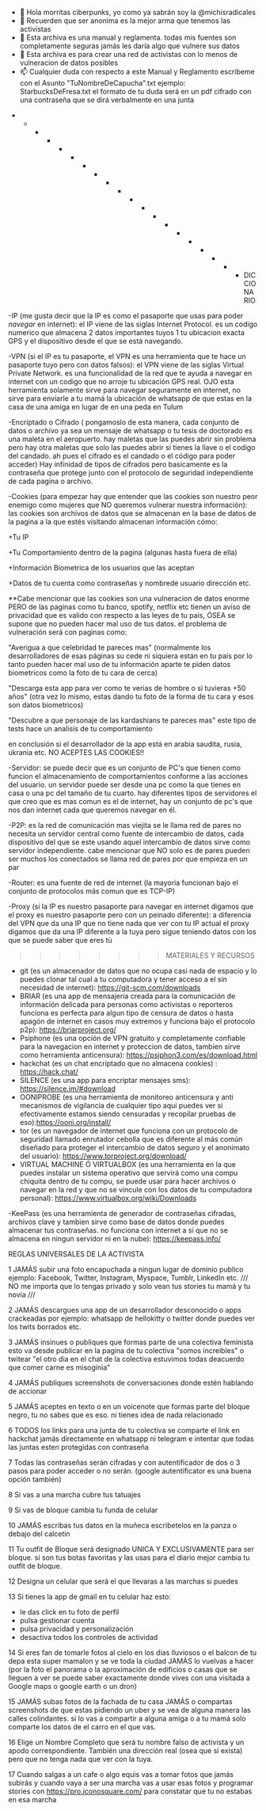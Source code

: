 - 👋 Hola morritas ciberpunks, yo como ya sabrán soy la @michisradicales
- 👀 Recuerden que ser anonima es la mejor arma que tenemos las activistas
- 🌱 Esta archiva es una manual y reglamenta. todas mis fuentes son completamente seguras jamás les daría algo que vulnere sus datos
- 💞️ Esta archiva es para crear una red de activistas con lo menos de vulneracion de datos posibles 
- 📫 Cualquier duda con respecto a este Manual y Reglamento escribeme con el Asunto "TuNombreDeCapucha".txt ejemplo: StarbucksDeFresa.txt el formato de tu duda será en un pdf cifrado con una contraseña que se dirá verbalmente en una junta 

* * * * * * * * * * * * * * * * * * * * DICCIONARIO 
  
-IP (me gusta decir que la IP es como el pasaporte que usas para poder _navegar_ en internet): el IP viene de las siglas Internet Protocol. es un codigo numerico que almacena 2 datos importantes tuyos 1 tu ubicacion exacta GPS y el dispositivo desde el que se está  navegando.

-VPN (si el IP es tu pasaporte, el VPN es una herramienta que te hace un pasaporte tuyo pero con datos falsos): el VPN viene de las siglas Virtual Private Network. es una
funcionalidad de la red que te ayuda a navegar en internet con un codigo que no arroje tu ubicación GPS real. 
OJO esta herramienta solamente sirve para navegar seguramente en internet, no sirve para enviarle a tu mamá la ubicación de whatsapp de que estas en la casa de una amiga en lugar de en una peda en Tulum 

-Encriptado o Cifrado ( pongamoslo de esta manera, cada conjunto de datos o archivo ya sea un mensaje de whatsapp o tu tesis de doctorado es una maleta en el aeropuerto. hay maletas que las puedes abrir sin problema pero hay otra maletas que solo las puedes abrir si tienes la llave o el codigo del candado. ah pues el cifrado es el candado o el código para poder acceder) Hay infinidad de tipos de cifrados pero basicamente es la contraseña que protege junto con el protocolo de seguridad independiente de cada pagina o archivo.

-Cookies (para empezar hay que entender que las cookies son nuestro peor enemigo como mujeres que NO queremos vulnerar nuestra información): las cookies son archivos de datos que se almacenan en la base de datos de la pagina a la que estés visitando almacenan información cómo:

  +Tu IP
  
  +Tu Comportamiento dentro de la pagina (algunas hasta fuera de ella)
  
  
  +Información Biometrica de los usuarios que las aceptan
  
  +Datos de tu cuenta como contraseñas y nombrede usuario dirección etc.
  
**Cabe mencionar que las cookies son una vulneracion de datos enorme PERO de las paginas como tu banco, spotify, netflix etc tienen un aviso de privacidad que es valido con respecto a las leyes de tu pais, ÓSEA se supone que no pueden hacer mal uso de tus datos. el problema de vulneración será con paginas como:
 
 "Averigua a que celebridad te pareces mas" (normalmente los desarrolladores de esas páginas su cede ni siquiera están en tu país por lo tanto pueden hacer mal uso de tu información aparte te piden datos biometricos como la foto de tu cara de cerca)
 
  "Descarga esta app para ver como te verias de hombre o si tuvieras +50 años" (otra vez lo mismo, estas dando tu foto de la forma de tu cara y esos son datos biometricos)
  
  "Descubre a que personaje de las kardashians te pareces mas" este tipo de tests hace un analisis de tu comportamiento
  
  
en conclusión si el desarrollador de la app está en arabia saudita, rusia, ukrania etc. NO ACEPTES LAS COOKIES!!

-Servidor: se puede decir que es un conjunto de PC's que tienen como funcion el almacenamiento de comportamientos conforme a las acciones del usuario. un servidor puede ser desde una pc como la que tienes en casa o una pc del tamaño de tu cuarto. hay diferentes tipos de servidores el que creo que es mas comun es el de internet, hay un conjunto de pc's que nos dan internet cada que queremos navegar en él.

-P2P: es la red de comunicación mas viejita se le llama red de pares no necesita un servidor central como fuente de intercambio de datos, cada dispositivo del que se este usando aquel intercambio de datos sirve como servidor independiente. cabe mencionar que NO solo es de pares pueden ser muchos los conectados se llama red de pares por que empieza en un par

-Router: es una fuente de red de internet (la mayoria funcionan bajo el conjunto de protocolos más comun que es TCP-IP)

-Proxy (si la IP es nuestro pasaporte para navegar en internet digamos que el proxy es nuestro pasaporte pero con un peinado diferente): a diferencia del VPN que da una IP que no tiene nada que ver con tu IP actual el proxy digamos que da una IP diferente a la tuya pero sigue teniendo datos con los que se puede saber que eres tù

>>>>>>>> MATERIALES Y RECURSOS

- git (es un almacenador de datos que no ocupa casi nada de espacio y lo puedes clonar tal cual a tu computadora y tener acceso a el sin necesidad de internet): https://git-scm.com/downloads
- BRIAR (es una app de mensajeria creada para la comunicación de información delicada para personas como activistas o reporteros funciona es perfecta para algun tipo de censura de datos o hasta apagón de internet en casos muy extremos y funciona bajo el protocolo p2p): https://briarproject.org/ 
- Psiphone (es una opción de VPN gratuito y completamente confiable para la navegacion en internet y proteccion de datos, tambien sirve como herramienta anticensura): https://psiphon3.com/es/download.html
-  hackchat (es un chat encriptado que no almacena cookies) : https://hack.chat/
- SILENCE (es una app para encriptar mensajes sms): https://silence.im/#download
- OONIPROBE (es una herramienta de monitoreo anticensura y anti mecanismos de vigilancia de cualquier tipo aqui puedes ver si efectivamente estamos siendo censuradas y recopilar pruebas de eso):https://ooni.org/install/
- tor (es un navegador de internet que funciona con un protocolo de seguridad llamado enrutador cebolla que es diferente al más común diseñado para proteger el intercambio de datos seguro y el anonimato del usuario): https://www.torproject.org/download/
- VIRTUAL MACHINE Ó VIRTUALBOX (es una herramienta en la que puedes instalar un sistema operativo que servirá como una compu chiquita dentro de tu compu, se puede usar para hacer archivos o navegar en la red y que no se vincule con los datos de tu computadora personal): https://www.virtualbox.org/wiki/Downloads 

-KeePass (es una herramienta de generador de contraseñas cifradas, archivos clave y tambien sirve como base de datos donde puedes almacenar tus contraseñas. no funciona con internet a si que no se almacena en ningun servidor ni en la nube): https://keepass.info/ 

REGLAS UNIVERSALES DE LA ACTIVISTA

1 JAMÁS subir una foto encapuchada a ningun lugar de dominio publico ejemplo:
Facebook, Twitter, Instagram, Myspace, Tumblr, LinkedIn etc.
/// NO me importa que lo tengas privado y solo vean tus stories tu mamá y tu novia ///


2 JAMÁS descargues una app de un desarrollador desconocido o apps crackeadas por ejemplo: whatsapp de hellokitty o twitter donde puedes ver los twits borrados etc.


3 JAMÁS insinues o publiques que formas parte de una colectiva feminista esto va desde publicar en la pagina de tu colectiva "somos increibles" o twitear "el otro dia en el chat de la colectiva estuvimos todas deacuerdo que comer carne es misoginia"


4 JAMÁS publiques screenshots de conversaciones donde estén hablando de accionar


5 JAMÁS aceptes en texto o en un voicenote que formas parte del bloque negro, tu no sabes que es eso. ni tienes idea de nada relacionado


6 TODOS los links para una junta de tu colectiva se comparte el link en hackchat jamás directamente en whatsapp ni telegram e intentar que todas las juntas esten protegidas con contraseña


7 Todas las contraseñas serán cifradas y con autentificador de dos o 3 pasos para poder acceder o no serán. (google autentificator es una buena opción también)


8 Si vas a una marcha cubre tus tatuajes


9 Si vas de bloque cambia tu funda de celular


10 JAMÁS escribas tus datos en la muñeca escribetelos en la panza o debajo del calcetin


11 Tu outfit de Bloque será designado UNICA Y EXCLUSIVAMENTE para ser bloque. si son tus botas favoritas y las usas para el diario mejor cambia tu outfit de bloque.


12 Designa un celular que será el que llevaras a las marchas si puedes


13 Si tienes la app de gmail en tu celular haz esto: 
  + le das click en tu foto de perfil
  + pulsa gestionar cuenta
  + pulsa privacidad y personalización 
  + desactiva todos los controles de actividad


14 Si eres fan de tomarle fotos al cielo en los dias lluviosos o el balcon de tu depa esta super mamalon y se ve toda la ciudad JAMÁS lo vuelvas a hacer (por la foto el panorama o la aproximación de edificios o casas que se lleguen a ver se puede saber exactamente donde vives con una visitada a Google maps o google earth o un dron)


15 JAMÁS subas fotos de la fachada de tu casa JAMÁS o compartas screenshots de que estas pidiendo un uber y se vea de alguna manera las calles colindantes. si lo vas a compartir a alguna amiga o a tu mamá solo comparte los datos de el carro en el que vas. 


16 Elige un Nombre Completo que será tu nombre falso de activista y un apodo correspondiente. También una dirección real (osea que si exista) pero que no tenga nada que ver con la tuya.


17 Cuando salgas a un cafe o algo equis vas a tomar fotos que jamás subirás y cuando vaya a ser una marcha vas a usar esas fotos y programar stories con https://pro.iconosquare.com/ para constatar que tu no estabas en esa marcha

<!---
michisradicales/michisradicales es una espacia ✨ de mujeres y para mujeres ✨,,, `README.md` (este archivo) vendrán los materiales y recursos necesarios para las activistas y estara en mi perfil
--->
